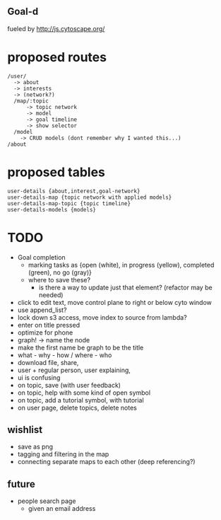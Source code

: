 ## Goal-d
fueled by http://js.cytoscape.org/

# proposed routes
```
/user/
  -> about
  -> interests
  -> (network?)
  /map/:topic
      -> topic network
      -> model
      -> goal timeline
      -> show selector
  /model
    -> CRUD models (dont remember why I wanted this...)
/about
```

# proposed tables
```
user-details {about,interest,goal-network}
user-details-map {topic network with applied models}
user-details-map-topic {topic timeline}
user-details-models {models}
```

# TODO
* Goal completion
    - marking tasks as {open (white), in progress (yellow), completed (green), no go (gray)}
    - where to save these?
        - is there a way to update just that element? (refactor may be needed)
* click to edit text, move control plane to right or below cyto window
* use append_list?
* lock down s3 access, move index to source from lambda?
* enter on title pressed
* optimize for phone
* graph! -> name the node
* make the first name be graph to be the title
* what - why - how / where - who
* download file, share, 
* user + regular person, user explaining, 
* ui is confusing
* on topic, save (with user feedback)
* on topic, help with some kind of open symbol
* on topic, add a tutorial symbol, with tutorial
* on user page, delete topics, delete notes


## wishlist
* save as png
* tagging and filtering in the map
* connecting separate maps to each other (deep referencing?)

## future
* people search page
  - given an email address
